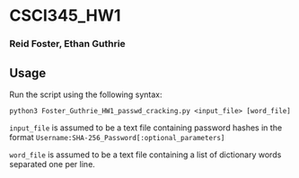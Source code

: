 # CSCI345_HW1
### Reid Foster, Ethan Guthrie

## Usage
Run the script using the following syntax:
```
python3 Foster_Guthrie_HW1_passwd_cracking.py <input_file> [word_file]
```
```input_file``` is assumed to be a text file containing password hashes in the format ```Username:SHA-256_Password[:optional_parameters]```


```word_file``` is assumed to be a text file containing a list of dictionary words separated one per line.
